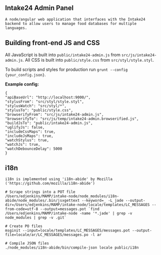 ## Intake24 Admin Panel
    A node/angular web application that interfaces with the Intake24 backend to allow users to manage food databases for multiple languages.
    
## Building front-end JS and CSS
All JavaScript is built into `public/intake24-admin.js` from `src/js/intake24-admin.js`.
All CSS is built into `public/style.css` from `src/styl/style.styl`.

To build scripts and styles for production run `grunt --config {your_config.json}`.

**Example config:**

`{`<br/>
    `"apiBaseUrl": "http://localhost:9000/",`<br/>
    `"stylusFrom": "src/styl/style.styl",`<br/>
    `"stylusWatch": "src/styl/*",`<br/>
    `"stylusTo": "public/style.css",`<br/>
    `"browserifyFrom": "src/js/intake24-admin.js",`<br/>
    `"browserifyTo": "src/js/temp/intake24-admin.browserified.js",`<br/>
    `"buildJsTo": "public/intake24-admin.js",`<br/>
    `"uglifyJs": false,`<br/>
    `"includeCssMaps": true,`<br/>
    `"includeJsMaps": true,`<br/>
    `"watchStylus": true,`<br/>
    `"watchJs": true,`<br/>
    `"watchDebounceDelay": 5000`<br/>
`}`

## i18n
	i18n is implemented using 'i18n-abide' by Mozilla ('https://github.com/mozilla/i18n-abide')

	# Scrape strings into a POT file
	/Users/edjenkins/MAMP/intake-node/node_modules/i18n-abide/node_modules/.bin/jsxgettext --keyword=_ -L jade --output-dir=/Users/edjenkins/MAMP/intake-node/locale/templates/LC_MESSAGES --from-code=utf-8 --output=messages.pot `find /Users/edjenkins/MAMP/intake-node -name '*.jade' | grep -v node_modules | grep -v .git`

	# Create PO files
	msginit --input=locale/templates/LC_MESSAGES/messages.pot --output-file=locale/ar/LC_MESSAGES/messages.po -l ar

	# Compile JSON files
	./node_modules/i18n-abide/bin/compile-json locale public/i18n